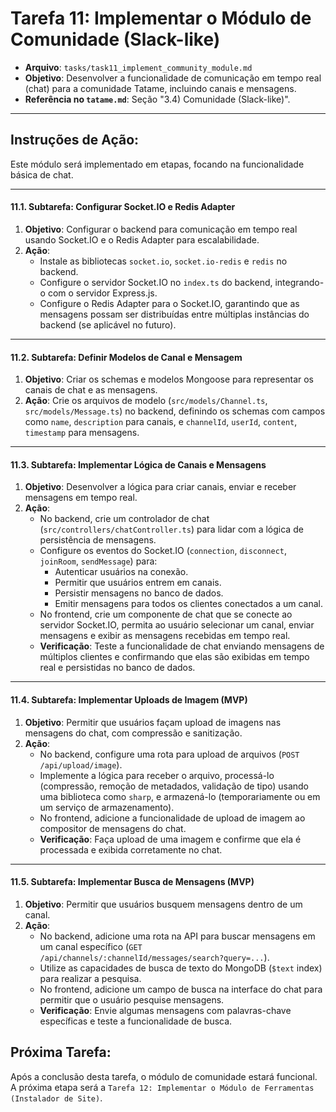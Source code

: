 # Tarefa 11: Implementar o Módulo de Comunidade (Slack-like)

*   **Arquivo**: `tasks/task11_implement_community_module.md`
*   **Objetivo**: Desenvolver a funcionalidade de comunicação em tempo real (chat) para a comunidade Tatame, incluindo canais e mensagens.
*   **Referência no `tatame.md`**: Seção "3.4) Comunidade (Slack-like)".

---

## Instruções de Ação:

Este módulo será implementado em etapas, focando na funcionalidade básica de chat.

---

#### **11.1. Subtarefa: Configurar Socket.IO e Redis Adapter**

1.  **Objetivo**: Configurar o backend para comunicação em tempo real usando Socket.IO e o Redis Adapter para escalabilidade.
2.  **Ação**:
    *   Instale as bibliotecas `socket.io`, `socket.io-redis` e `redis` no backend.
    *   Configure o servidor Socket.IO no `index.ts` do backend, integrando-o com o servidor Express.js.
    *   Configure o Redis Adapter para o Socket.IO, garantindo que as mensagens possam ser distribuídas entre múltiplas instâncias do backend (se aplicável no futuro).

---

#### **11.2. Subtarefa: Definir Modelos de Canal e Mensagem**

1.  **Objetivo**: Criar os schemas e modelos Mongoose para representar os canais de chat e as mensagens.
2.  **Ação**: Crie os arquivos de modelo (`src/models/Channel.ts`, `src/models/Message.ts`) no backend, definindo os schemas com campos como `name`, `description` para canais, e `channelId`, `userId`, `content`, `timestamp` para mensagens.

---

#### **11.3. Subtarefa: Implementar Lógica de Canais e Mensagens**

1.  **Objetivo**: Desenvolver a lógica para criar canais, enviar e receber mensagens em tempo real.
2.  **Ação**:
    *   No backend, crie um controlador de chat (`src/controllers/chatController.ts`) para lidar com a lógica de persistência de mensagens.
    *   Configure os eventos do Socket.IO (`connection`, `disconnect`, `joinRoom`, `sendMessage`) para:
        *   Autenticar usuários na conexão.
        *   Permitir que usuários entrem em canais.
        *   Persistir mensagens no banco de dados.
        *   Emitir mensagens para todos os clientes conectados a um canal.
    *   No frontend, crie um componente de chat que se conecte ao servidor Socket.IO, permita ao usuário selecionar um canal, enviar mensagens e exibir as mensagens recebidas em tempo real.
    *   **Verificação**: Teste a funcionalidade de chat enviando mensagens de múltiplos clientes e confirmando que elas são exibidas em tempo real e persistidas no banco de dados.

---

#### **11.4. Subtarefa: Implementar Uploads de Imagem (MVP)**

1.  **Objetivo**: Permitir que usuários façam upload de imagens nas mensagens do chat, com compressão e sanitização.
2.  **Ação**:
    *   No backend, configure uma rota para upload de arquivos (`POST /api/upload/image`).
    *   Implemente a lógica para receber o arquivo, processá-lo (compressão, remoção de metadados, validação de tipo) usando uma biblioteca como `sharp`, e armazená-lo (temporariamente ou em um serviço de armazenamento).
    *   No frontend, adicione a funcionalidade de upload de imagem ao compositor de mensagens do chat.
    *   **Verificação**: Faça upload de uma imagem e confirme que ela é processada e exibida corretamente no chat.

---

#### **11.5. Subtarefa: Implementar Busca de Mensagens (MVP)**

1.  **Objetivo**: Permitir que usuários busquem mensagens dentro de um canal.
2.  **Ação**:
    *   No backend, adicione uma rota na API para buscar mensagens em um canal específico (`GET /api/channels/:channelId/messages/search?query=...`).
    *   Utilize as capacidades de busca de texto do MongoDB (`$text` index) para realizar a pesquisa.
    *   No frontend, adicione um campo de busca na interface do chat para permitir que o usuário pesquise mensagens.
    *   **Verificação**: Envie algumas mensagens com palavras-chave específicas e teste a funcionalidade de busca.

## Próxima Tarefa:

Após a conclusão desta tarefa, o módulo de comunidade estará funcional. A próxima etapa será a `Tarefa 12: Implementar o Módulo de Ferramentas (Instalador de Site)`.
